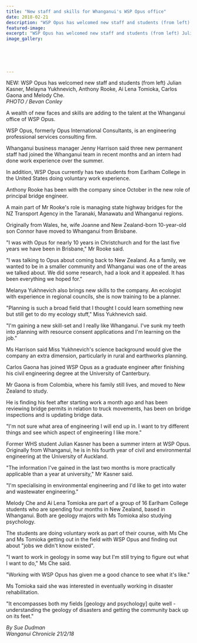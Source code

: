 ```yaml
---
title: "New staff and skills for Whanganui's WSP Opus office"
date: 2018-02-21
description: "WSP Opus has welcomed new staff and students (from left) Julian Kasner (former WHS student)..."
featured-image: 
excerpt: "WSP Opus has welcomed new staff and students (from left) Julian Kasner, Melayna Yukhnevich, Anthony Rooke, Ai Lena Tomioka, Carlos Gaona and Melody Che."
image_gallery:
	
	
	
	
	
---
```


<p><span>NEW: WSP Opus has welcomed new staff and students (from left) Julian Kasner, Melayna Yukhnevich, Anthony Rooke, Ai Lena Tomioka, Carlos Gaona and Melody Che.</span><br /><em>PHOTO / Bevan Conley</em></p>
<p class="element element-paragraph">A wealth of new faces and skills are adding to the talent at the Whanganui office of WSP Opus.</p>
<p class="element element-paragraph">WSP Opus, formerly Opus International Consultants, is an engineering professional services consulting firm.</p>
<p class="element element-paragraph">Whanganui business manager Jenny Harrison said three new permanent staff had joined the Whanganui team in recent months and an intern had done work experience over the summer.</p>
<p class="element element-paragraph">In addition, WSP Opus currently has two students from Earlham College in the United States doing voluntary work experience.</p>
<p class="element element-paragraph">Anthony Rooke has been with the company since October in the new role of principal bridge engineer.</p>
<p class="element element-paragraph">A main part of Mr Rooke's role is managing state highway bridges for the NZ Transport Agency in the Taranaki, Manawatu and Whanganui regions.</p>
<p class="element element-paragraph">Originally from Wales, he, wife Joanne and New Zealand-born 10-year-old son Connor have moved to Whanganui from Brisbane.</p>
<p class="element element-paragraph">"I was with Opus for nearly 10 years in Christchurch and for the last five years we have been in Brisbane," Mr Rooke said.</p>
<p class="element element-paragraph">"I was talking to Opus about coming back to New Zealand. As a family, we wanted to be in a smaller community and Whanganui was one of the areas we talked about. We did some research, had a look and it appealed. It has been everything we hoped for."</p>
<p class="element element-paragraph">Melanya Yukhnevich also brings new skills to the company. An ecologist with experience in regional councils, she is now training to be a planner.</p>
<p class="element element-paragraph">"Planning is such a broad field that I thought I could learn something new but still get to do my ecology stuff," Miss Yukhnevich said.</p>
<p class="element element-paragraph">"I'm gaining a new skill-set and I really like Whanganui. I've sunk my teeth into planning with resource consent applications and I'm learning on the job."</p>
<p class="element element-paragraph">Ms Harrison said Miss Yukhnevich's science background would give the company an extra dimension, particularly in rural and earthworks planning.</p>
<p class="element element-paragraph">Carlos Gaona has joined WSP Opus as a graduate engineer after finishing his civil engineering degree at the University of Canterbury.</p>
<p class="element element-paragraph">Mr Gaona is from Colombia, where his family still lives, and moved to New Zealand to study.</p>
<p class="element element-paragraph">He is finding his feet after starting work a month ago and has been reviewing bridge permits in relation to truck movements, has been on bridge inspections and is updating bridge data.</p>
<p class="element element-paragraph">"I'm not sure what area of engineering I will end up in. I want to try different things and see which aspect of engineering I like more."</p>
<p class="element element-paragraph">Former WHS student Julian Kasner has been a summer intern at WSP Opus. Originally from Whanganui, he is in his fourth year of civil and environmental engineering at the University of Auckland.</p>
<p class="element element-paragraph">"The information I've gained in the last two months is more practically applicable than a year at university," Mr Kasner said.</p>
<p class="element element-paragraph">"I'm specialising in environmental engineering and I'd like to get into water and wastewater engineering."</p>
<p class="element element-paragraph">Melody Che and Ai Lena Tomioka are part of a group of 16 Earlham College students who are spending four months in New Zealand, based in Whanganui. Both are geology majors with Ms Tomioka also studying psychology.</p>
<p class="element element-paragraph">The students are doing voluntary work as part of their course, with Ms Che and Ms Tomioka getting out in the field with WSP Opus and finding out about "jobs we didn't know existed".</p>
<p class="element element-paragraph">"I want to work in geology in some way but I'm still trying to figure out what I want to do," Ms Che said.</p>
<p class="element element-paragraph">"Working with WSP Opus has given me a good chance to see what it's like."</p>
<p class="element element-paragraph">Ms Tomioka said she was interested in eventually working in disaster rehabilitation.</p>
<p class="element element-paragraph">"It encompasses both my fields [geology and psychology] quite well - understanding the geology of disasters and getting the community back up on its feet."</p>
<p class="element element-paragraph"><em>By Sue Dudman</em><br /><em>Wanganui Chronicle 21/2/18</em></p>

